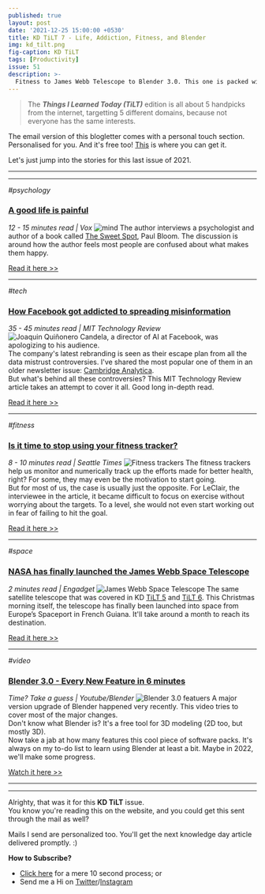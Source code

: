 ```yaml
---
published: true
layout: post
date: '2021-12-25 15:00:00 +0530'
title: KD TiLT 7 - Life, Addiction, Fitness, and Blender
img: kd_tilt.png
fig-caption: KD TiLT
tags: [Productivity]
issue: 51
description: >-
  Fitness to James Webb Telescope to Blender 3.0. This one is packed with stories for everyone's tastes.
---
```


> The **_Things I Learned Today (TiLT)_** edition is all about 5 handpicks from the internet, targetting 5 different domains, because not everyone has the same interests.  

The email version of this blogletter comes with a personal touch section. Personalised for you. And it's free too! [This](https://knowledgeday.in/signup/?utm_source=kdweb_issue51&utm_medium=web&utm_campaign=issue51) is where you can get it.  

Let's just jump into the stories for this last issue of 2021.  

-----
-----

_#psychology_
### [A good life is painful](https://www.vox.com/vox-conversations-podcast/2021/12/13/22811994/vox-conversations-paul-bloom-the-sweet-spot?utm_source=knowledgeday_newsletter&utm_medium=web&utm_campaign=issue51)
_12 - 15 minutes read | Vox_
![mind]({{site.baseurl}}/assets/img/mind_qs_hero.jpg)
The author interviews a psychologist and author of a book called [The Sweet Spot](https://www.harpercollins.com/products/the-sweet-spot-paul-bloom?variant=33090880733218), Paul Bloom. The discussion is around how the author feels most people are confused about what makes them happy.  

[Read it here >>](https://www.vox.com/vox-conversations-podcast/2021/12/13/22811994/vox-conversations-paul-bloom-the-sweet-spot?utm_source=knowledgeday_newsletter&utm_medium=web&utm_campaign=issue51)  

-----

_#tech_
### [How Facebook got addicted to spreading misinformation](https://outline.com/k5yJaM?utm_source=knowledgeday_newsletter&utm_medium=web&utm_campaign=issue51)
_35 - 45 minutes read | MIT Technology Review_
![Joaquin Quiñonero Candela, a director of AI at Facebook, was apologizing to his audience.](https://wp.technologyreview.com/wp-content/uploads/2021/03/JoaquinQuinoneroCandela-316.jpeg)
The company's latest rebranding is seen as their escape plan from all the data mistrust controversies. I've shared the most popular one of them in an older newsletter issue: [Cambridge Analytica](https://knowledgeday.in/scandals/).  
But what's behind all these controversies? This MIT Technology Review article takes an attempt to cover it all. Good long in-depth read.  

[Read it here >>](https://outline.com/k5yJaM?utm_source=knowledgeday_newsletter&utm_medium=web&utm_campaign=issue51)

-----

_#fitness_
### [Is it time to stop using your fitness tracker?](https://www.seattletimes.com/life/is-it-time-to-stop-using-your-fitness-tracker/?utm_source=knowledgeday_newsletter&utm_medium=web&utm_campaign=issue51)
_8 - 10 minutes read | Seattle Times_
![Fitness trackers](https://images.seattletimes.com/wp-content/uploads/2021/12/12212021_1_093448.jpg?d=900x600)
The fitness trackers help us monitor and numerically track up the efforts made for better health, right? For some, they may even be the motivation to start going.  
But for most of us, the case is usually just the opposite. For LeClair, the interviewee in the article, it became difficult to focus on exercise without worrying about the targets. To a level, she would not even start working out in fear of failing to hit the goal.

[Read it here >>](https://www.seattletimes.com/life/is-it-time-to-stop-using-your-fitness-tracker/?utm_source=knowledgeday_newsletter&utm_medium=web&utm_campaign=issue51)

-----

_#space_
### [NASA has finally launched the James Webb Space Telescope](https://www.engadget.com/nasa-james-webb-space-telescope-launch-123452649.html?utm_source=knowledgeday_newsletter&utm_medium=web&utm_campaign=issue51)
_2 minutes read | Engadget_
![James Webb Space Telescope](https://s.yimg.com/uu/api/res/1.2/WQRMWkJvxDRsMn1Bddw3nw--~B/Zmk9ZmlsbDtoPTQzOTt3PTY3NTthcHBpZD15dGFjaHlvbg--/https://s.yimg.com/os/creatr-uploaded-images/2021-09/b4ddee40-10ae-11ec-8edf-b89706fd9f91.cf.webp)
The same satellite telescope that was covered in KD [TiLT 5](https://knowledgeday.in/tilt-five/) and [TiLT 6](https://knowledgeday.in/tilt-six/). This Christmas morning itself, the telescope has finally been launched into space from Europe’s Spaceport in French Guiana. It'll take around a month to reach its destination.

[Read it here >>](https://www.engadget.com/nasa-james-webb-space-telescope-launch-123452649.html?utm_source=knowledgeday_newsletter&utm_medium=web&utm_campaign=issue51)

-----

_#video_
### [Blender 3.0 - Every New Feature in 6 minutes](https://www.youtube.com/watch?v=JZIFWEY3l6k&utm_source=knowledgeday_newsletter&utm_medium=web&utm_campaign=issue51)
_Time? Take a guess | Youtube/Blender_
![Blender 3.0 featuers](http://i3.ytimg.com/vi/JZIFWEY3l6k/hqdefault.jpg)
A major version upgrade of Blender happened very recently. This video tries to cover most of the major changes.  
Don't know what Blender is? It's a free tool for 3D modeling (2D too, but mostly 3D).  
Now take a jab at how many features this cool piece of software packs. It's always on my to-do list to learn using Blender at least a bit. Maybe in 2022, we'll make some progress.

[Watch it here >>](https://www.youtube.com/watch?v=JZIFWEY3l6k&utm_source=knowledgeday_newsletter&utm_medium=web&utm_campaign=issue51)

------
------

Alrighty, that was it for this **KD TiLT** issue.   
You know you're reading this on the website, and you could get this sent through the mail as well?  

Mails I send are personalized too. You'll get the next knowledge day article delivered promptly. :)  

**How to Subscribe?**  
- [Click here](https://knowledgeday.in/signup/?utm_source=kdweb_issue51&utm_medium=web&utm_campaign=issue51) for a mere 10 second process; or    
- Send me a Hi on [Twitter](https://twitter.com/knowledgedaynl?utm_source=knowledgeday_newsletter&utm_medium=web&utm_campaign=issue51)/[Instagram](http://instagram.com/knowledgedaynl?utm_source=knowledgeday_newsletter&utm_medium=web&utm_campaign=issue51)  
